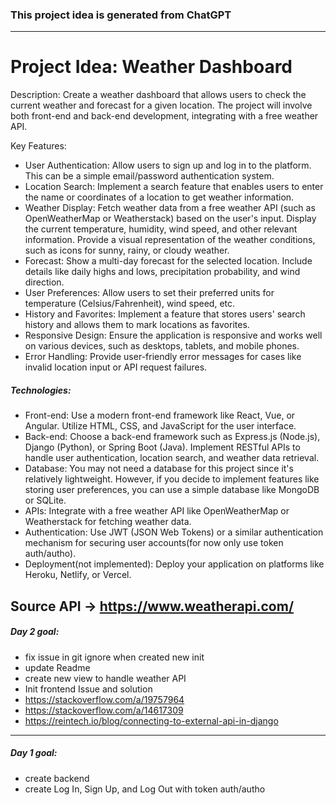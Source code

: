 ### This project idea is generated from ChatGPT
---
# Project Idea: Weather Dashboard

Description:
Create a weather dashboard that allows users to check the current weather and forecast for a given location. The project will involve both front-end and back-end development, integrating with a free weather API.

Key Features:

- User Authentication:
  Allow users to sign up and log in to the platform. This can be a simple email/password authentication system.
- Location Search:
  Implement a search feature that enables users to enter the name or coordinates of a location to get weather information.
- Weather Display:
  Fetch weather data from a free weather API (such as OpenWeatherMap or Weatherstack) based on the user's input.
  Display the current temperature, humidity, wind speed, and other relevant information.
  Provide a visual representation of the weather conditions, such as icons for sunny, rainy, or cloudy weather.
- Forecast:
  Show a multi-day forecast for the selected location.
  Include details like daily highs and lows, precipitation probability, and wind direction.
- User Preferences:
  Allow users to set their preferred units for temperature (Celsius/Fahrenheit), wind speed, etc.
- History and Favorites:
  Implement a feature that stores users' search history and allows them to mark locations as favorites.
- Responsive Design:
  Ensure the application is responsive and works well on various devices, such as desktops, tablets, and mobile phones.
- Error Handling: 
  Provide user-friendly error messages for cases like invalid location input or API request failures.

##### Technologies:

- Front-end:
  Use a modern front-end framework like React, Vue, or Angular.
  Utilize HTML, CSS, and JavaScript for the user interface.
- Back-end:
  Choose a back-end framework such as Express.js (Node.js), Django (Python), or Spring Boot (Java). 
  Implement RESTful APIs to handle user authentication, location search, and weather data retrieval.
- Database:
  You may not need a database for this project since it's relatively lightweight. However, if you decide to implement features like storing user preferences, you can use a simple database like MongoDB or SQLite.
- APIs:
  Integrate with a free weather API like OpenWeatherMap or Weatherstack for fetching weather data.
- Authentication:
  Use JWT (JSON Web Tokens) or a similar authentication mechanism for securing user accounts(for now only use token auth/autho).
- Deployment(not implemented):
  Deploy your application on platforms like Heroku, Netlify, or Vercel.

Source API -> https://www.weatherapi.com/
---
##### Day 2 goal:
- fix issue in git ignore when created new init
- update Readme
- create new view to handle weather API
- Init frontend
Issue and solution
- https://stackoverflow.com/a/19757964
- https://stackoverflow.com/a/14617309
- https://reintech.io/blog/connecting-to-external-api-in-django

---
##### Day 1 goal:
- create backend
- create Log In, Sign Up, and Log Out with token auth/autho 
